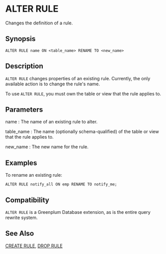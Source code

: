 # ALTER RULE

Changes the definition of a rule.

## Synopsis

``` {#sql_command_synopsis}
ALTER RULE name ON <table_name> RENAME TO <new_name>
```

## Description

`ALTER RULE` changes properties of an existing rule. Currently, the only available action is to change the rule's name.

To use `ALTER RULE`, you must own the table or view that the rule applies to.

## Parameters

name
:   The name of an existing rule to alter.

table_name
:   The name (optionally schema-qualified) of the table or view that the rule applies to.

new_name
:   The new name for the rule.

## Examples

To rename an existing rule:

```
ALTER RULE notify_all ON emp RENAME TO notify_me; 
```

## Compatibility

`ALTER RULE` is a Greenplum Database extension, as is the entire query rewrite system.

## See Also

[CREATE RULE](/docs/sql-statements/sql-statement-create-rule.md), [DROP RULE](/docs/sql-statements/sql-statement-drop-rule.md)


